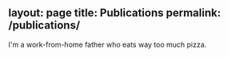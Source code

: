 layout: page
title: Publications
permalink: /publications/
---

I'm a work-from-home father who eats way too much pizza.
